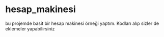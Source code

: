 # hesap_makinesi

bu projemde basit bir hesap makinesi örneği yaptım. Kodları alıp sizler de eklemeler yapabilirsiniz 
